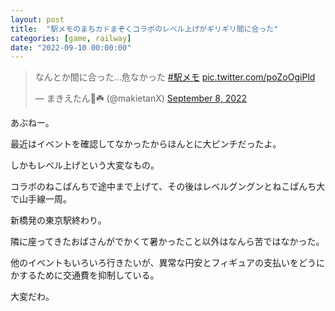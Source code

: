 ```yaml
---
layout: post
title:  "駅メモのまちカドまぞくコラボのレベル上げがギリギリ間に合った"
categories: [game, railway]
date: "2022-09-10 00:00:00"
---
```


<blockquote class="twitter-tweet tw-align-center"><p lang="ja" dir="ltr">なんとか間に合った…危なかった <a href="https://twitter.com/hashtag/%E9%A7%85%E3%83%A1%E3%83%A2?src=hash&amp;ref_src=twsrc%5Etfw">#駅メモ</a> <a href="https://t.co/poZoOgiPld">pic.twitter.com/poZoOgiPld</a></p>&mdash; まきえたん🥦☘️ (@makietanX) <a href="https://twitter.com/makietanX/status/1567834935070949378?ref_src=twsrc%5Etfw">September 8, 2022</a></blockquote> <script async src="https://platform.twitter.com/widgets.js" charset="utf-8"></script>

あぶねー。

最近はイベントを確認してなかったからほんとに大ピンチだったよ。

しかもレベル上げという大変なもの。

コラボのねこぱんちで途中まで上げて、その後はレベルグングンとねこぱんち大で山手線一周。

新橋発の東京駅終わり。

隣に座ってきたおばさんがでかくて暑かったこと以外はなんら苦ではなかった。

他のイベントもいろいろ行きたいが、異常な円安とフィギュアの支払いをどうにかするために交通費を抑制している。

大変だわ。
